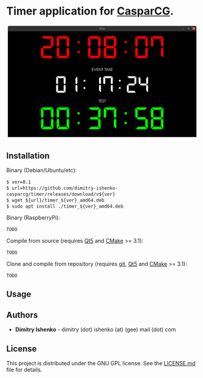 # Timer application for [CasparCG](https://github.com/CasparCG).

![screenshot](screenshot.png)

## Installation

Binary (Debian/Ubuntu/etc):

```console
$ ver=0.1
$ url=https://github.com/dimitry-ishenko-casparcg/timer/releases/download/v${ver}
$ wget ${url}/timer_${ver}_amd64.deb
$ sudo apt install ./timer_${ver}_amd64.deb
```

Binary (RaspberryPi):

```console
TODO
```

Compile from source (requires [Qt5](https://www.qt.io/) and [CMake](https://cmake.org/) >= 3.1):

```console
TODO
```

Clone and compile from repository (requires [git](https://git-scm.com/), [Qt5](https://www.qt.io/) and [CMake](https://cmake.org/) >= 3.1):

```console
TODO
```

## Usage

## Authors

* **Dimitry Ishenko** - dimitry (dot) ishenko (at) (gee) mail (dot) com

## License

This project is distributed under the GNU GPL license. See the
[LICENSE.md](LICENSE.md) file for details.
